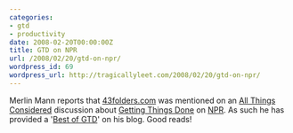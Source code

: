 ```yaml
---
categories:
- gtd
- productivity
date: 2008-02-20T00:00:00Z
title: GTD on NPR
url: /2008/02/20/gtd-on-npr/
wordpress_id: 69
wordpress_url: http://tragicallyleet.com/2008/02/20/gtd-on-npr/
---
```


Merlin Mann reports that [43folders.com](http://43folders.com) was mentioned on an [All Things Considered](http://www.npr.org/templates/rundowns/rundown.php?prgId=2) discussion about [Getting Things Done](http://davidco.com/) on [NPR](http://npr.org).  As such he has provided a '[Best of GTD](http://www.43folders.com/2008/02/19/43-folders-best-gtd)' on his blog.  Good reads!
